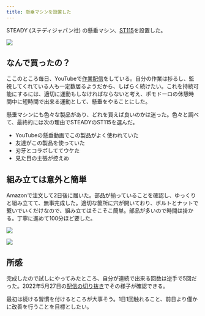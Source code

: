 ```yaml
---
title: 懸垂マシンを設置した
---
```

STEADY (ステディジャパン社) の懸垂マシン、[ST115](https://www.amazon.co.jp/dp/B09K3QQBKH)を設置した。

![](https://lh3.googleusercontent.com/hD0XATXczvWOX92i4mUAo0uvgVlBhcD9HPO7JnxgQC_nhiCE8umNHZV8-koG_wJGl3Otckg_zRrxefaLfIDX5HLjS6N304efdR0IIXyJZIcGdmf6IyBc-2DDDwlRqF2r89lEX1OcSOEGPeoBrmxOLIGvnNsk84bqBClh_Wsn_3PsRvxAaAePPb9IFVJ0)

なんで買ったの？
--------

ここのところ毎日、YouTubeで[作業配信](https://www.youtube.com/c/r7kamura)をしている。自分の作業は捗るし、監視してくれている人も一定数居るようだから、しばらく続けたい。これを持続可能にするには、適切に運動もしなければならないと考え、ポモドーロの休憩時間中に短時間で出来る運動として、懸垂をやることにした。

懸垂マシンにも色々な製品があり、どれを買えば良いのかは迷った。色々と調べて、最終的には次の理由でSTEADYのST115を選んだ。

*   YouTubeの懸垂動画でこの製品がよく使われていた
*   友達がこの製品を使っていた
*   刃牙とコラボしててウケた
*   見た目の主張が控えめ

組み立ては意外と簡単
----------

Amazonで注文して2日後に届いた。部品が揃っていることを確認し、ゆっくりと組み立てて、無事完成した。適切な箇所に穴が開いており、ボルトとナットで繋いでいくだけなので、組み立てはそこそこ簡単。部品が多いので時間は掛かる。丁寧に進めて100分ほど要した。

![](https://lh5.googleusercontent.com/a_pIGOYC0u24OAVT7PJFVfLjnE36NDZtJubOb-iI86Jh2CDDUKX36Oh7a6NEE1MBtHuZm0sP_VIfsxPdYWNAP2mcxTBYQXtfxihjstH_fWllNGD_USCEWclx7Qom5Hr4XHWhJfCpr-1EXEBOuhunaKA2gL_2y_SHNey1sER7hVzlPR82ALvhgUZcIMdL)

![](https://lh4.googleusercontent.com/Qrg68aGmaWsyMtCdIVOScoVTwEND6rLNqndBdjdpkwX5UOcyQ0iwpj0wKR4hSyLdFX3E57I4nkIWasmq2NML0ar2lETDYxgangfvWJrSg48iaBS_FxsetbZ6FEmRcsgZ74eJIgz24QjJmc7qFfxpSJEmlX1adNW4h2dORocmXiOVEO_m5QfJtXtr7JDh)

所感
--

完成したので試しにやってみたところ、自分が連続で出来る回数は逆手で5回だった。2022年5月27日の[配信の切り抜き](https://www.youtube.com/clip/Ugkxy2NXpdlfZF0kT9s-MoCOrbB1wpWEryK9)でその様子が確認できる。

最初は続ける習慣を付けるところが大事そう。1日1回触れること、前日より僅かに改善を行うことを目標としたい。

